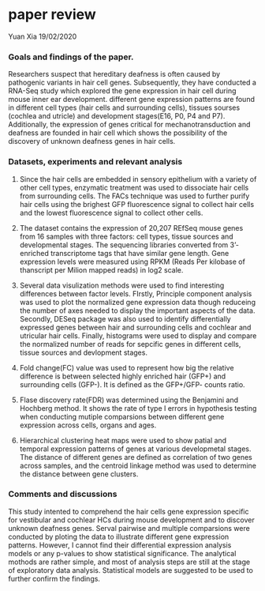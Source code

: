paper review
================
Yuan Xia
19/02/2020

### Goals and findings of the paper.

Researchers suspect that hereditary deafness is often caused by
pathogenic variants in hair cell genes. Subsequently, they have
conducted a RNA-Seq study which explored the gene expression in hair
cell during mouse inner ear development. different gene expression
patterns are found in different cell types (hair cells and surrounding
cells), tissues sourses (cochlea and utricle) and development
stages(E16, P0, P4 and P7). Additionally, the expression of genes
critical for mechanotransduction and deafness are founded in hair cell
which shows the possibility of the discovery of unknown deafness genes
in hair cells.

### Datasets, experiments and relevant analysis

1.  Since the hair cells are embedded in sensory epithelium with a
    variety of other cell types, enzymatic treatment was used to
    dissociate hair cells from surrounding cells. The FACs technique was
    used to further purify hair cells using the brighest GFP
    fluorescence signal to collect hair cells and the lowest
    fluorescence signal to collect other cells.

2.  The dataset contains the expression of 20,207 REfSeq mouse genes
    from 16 samples with three factors: cell types, tissue sources and
    developmental stages. The sequencing libraries converted from
    3’-enriched transcriptome tags that have similar gene length. Gene
    expression levels were measured using RPKM (Reads Per kilobase of
    thanscript per Milion mapped reads) in log2 scale.

3.  Several data visulization methods were used to find interesting
    differences between factor levels. FIrstly, Principle component
    analysis was used to plot the normalized gene expression data though
    reduceing the number of axes needed to display the important aspects
    of the data. Secondly, DESeq package was also used to identify
    differentially expressed genes between hair and surrounding cells
    and cochlear and utricular hair cells. Finally, histograms were used
    to display and compare the normalized number of reads for sepcific
    genes in different cells, tissue sources and devlopment stages.

4.  Fold change(FC) value was used to represent how big the relative
    difference is between selected highly enriched hair (GFP+) and
    surrounding cells (GFP-). It is defined as the GFP+/GFP- counts
    ratio.

5.  Flase discovery rate(FDR) was determined using the Benjamini and
    Hochberg method. It shows the rate of type I errors in hypothesis
    testing when conducting mutiple comparsions between different gene
    expression across cells, organs and ages.

6.  Hierarchical clustering heat maps were used to show patial and
    temporal expression patterns of genes at various developmetal
    stages. The distance of different genes are defined as correlation
    of two genes across samples, and the centroid linkage method was
    used to determine the distance between gene clusters.

### Comments and discussions

This study intented to comprehend the hair cells gene expression
specific for vestibular and cochlear HCs during mouse development and to
discover unknown deafness genes. Serval pairwise and multiple
comparsions were conducted by ploting the data to illustrate different
gene expression patterns. However, I cannot find their differential
expression analysis models or any p-values to show statistical
significance. The analytical mothods are rather simple, and most of
analysis steps are still at the stage of exploratory data analysis.
Statistical models are suggested to be used to further confirm the
findings.
